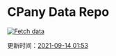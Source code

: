 # CPany Data Repo

[![Fetch data](https://github.com/yjl9903/CPany/actions/workflows/fetch.yml/badge.svg)](https://github.com/yjl9903/CPany/actions/workflows/fetch.yml)

<!-- START_SECTION: update_time -->
更新时间：[2021-09-14 01:53](https://www.timeanddate.com/worldclock/fixedtime.html?msg=Fetch+data&iso=20210914T015321&p1=237)
<!-- END_SECTION: update_time -->
